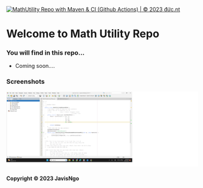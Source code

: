 [![MathUtility Repo with Maven & CI (Github Actions) | © 2023 đức.nt](https://github.com/JavisNgo/math-util-mvn/actions/workflows/math-util-ci.yml/badge.svg)](https://github.com/JavisNgo/math-util-mvn/actions/workflows/math-util-ci.yml)

# Welcome to Math Utility Repo
### You will find in this repo...

* Coming soon....

### Screenshots
![DDT with JUnit](https://github.com/JavisNgo/math-util-mvn/blob/main/screenshots/DDT%20Test%20Script.png)           

#### Copyright &#169; 2023 JavisNgo